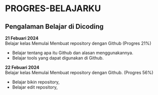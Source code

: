 # PROGRES-BELAJARKU
## Pengalaman Belajar di Dicoding

**21 Febuari 2024**<br>
Belajar kelas Memulai Membuat repository dengan Github (Progres 21%)
* Belajar tentang apa itu Github dan alasan menggunakannya.
* Belajar tools yang dapat digunakan di Github.

**22 Febuari 2024**<br>
Belajar kelas Memulai Membuat repository dengan Github. (Progres 56%)
* Belajar bikin repository,
* Belajar edit repository,
